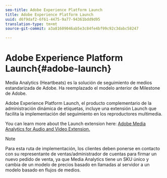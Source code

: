 ```yaml
---
seo-title: Adobe Experience Platform Launch
title: Adobe Experience Platform Launch
uuid: d6f9daf2-6f61-4475-9a77-94361bdd9d95
translation-type: tm+mt
source-git-commit: a3a81609046ab5e3c84fe4bf99c92c3dabc58247

---
```



# Adobe Experience Platform Launch{#adobe-launch}

Media Analytics (Heartbeats) es la solución de seguimiento de medios estandarizada de Adobe. Ha reemplazado el modelo anterior de Milestone de Adobe.

Adobe Experience Platform Launch, el producto complementario de la administración dinámica de etiquetas, incluye una extensión Launch que facilita la implementación del seguimiento en los reproductores multimedia.

You can learn more about the Launch extension here: [Adobe Media Analytics for Audio and Video Extension.](https://docs.adobe.com/content/help/en/launch/using/extensions-ref/adobe-extension/media-analytics-extension/overview.html)

>[!NOTE]
>
>Para esta ruta de implementación, los clientes deben ponerse en contacto con su representante de ventas/administrador de cuentas para firmar un nuevo pedido de venta, ya que Media Analytics tiene un SKU único y cambia de un modelo de precios basado en llamadas al servidor a un modelo basado en flujos de medios.


